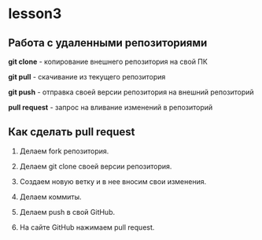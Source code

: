 # lesson3

## Работа с удаленными репозиториями

**git clone** - копирование внешнего репозитория на свой ПК

**git pull** - скачивание из текущего репозитория

**git push** - отправка своей версии репозитория на внешний репозиторий

**pull request** - запрос на вливание изменений в репозиторий

## Как сделать pull request

1. Делаем fork репозитория.

2. Делаем git clone своей версии репозитория.

3. Создаем новую ветку и в нее вносим свои изменения.

4. Делаем коммиты.

5. Делаем push в свой GitHub.

6. На сайте GitHub нажимаем pull request.